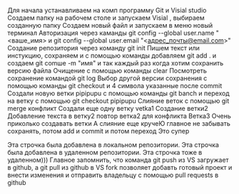 Для начала устанавливаем на комп программу Git и Visial studio
Создаем папку на рабочем столе и запускаем Visial , выбираем созданную папку
Создаем новый файл и запускаем в меню новый терминал
Авторизация через каманды git config --global user.name "<ваше_имя> и git config --global user.email "<адрес_почты@email.com>"
Создание репозитория через команду git init
Пишем текст или инстукцию, сохраняем  и с помощью команды добавляем  git add . и создаем git comше -m "имя" и так каждый раз когда хотим сохранить версию файла
Очищение с помощью команды clear
Посмотреть сохранение командой git log
Выбор другой версии сохранения с помощью команды git checkout и 4 символа указанные после commit
Создали новую ветки pipipupu с помощью команды  git banch и переход на ветку с помощью git checkout pipipupu
Слияние веток с помощью git merge
конфликт
Создали еще одну ветку vetka1
Cоздание ветки2
Добавление текста в ветку2
повтор ветка2 для конфликта
Ветка3
Очень приколько создавать ветки
А слияние еще кручеЮ главное не забывать сохранять, потом add и commit и потом переход 
Это супер

Эта строчка была добавлена в локальном репозитории.
Эта строчка была добавлена в удаленном репозитории.
Эта строчка тоже в удаленном)))
Главное запомнить, что команда git push из VS загружает в github, а git pull из github в VS
fork позволяет добавть готовый проект и внести изменения и отправить владельцу с помощью pull requests в github
